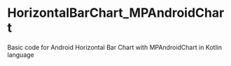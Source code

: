 # HorizontalBarChart_MPAndroidChart
Basic code for Android Horizontal Bar Chart with MPAndroidChart in Kotlin language
